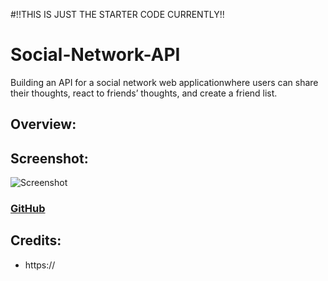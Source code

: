 #!!THIS IS JUST THE STARTER CODE CURRENTLY!!

# Social-Network-API
Building an API for a social network web applicationwhere users can share their thoughts, react to friends’ thoughts, and create a friend list.

## Overview:


## Screenshot:
![Screenshot](screenshot.gif)

### [GitHub](https://github.com/)

## Credits:
* https://
